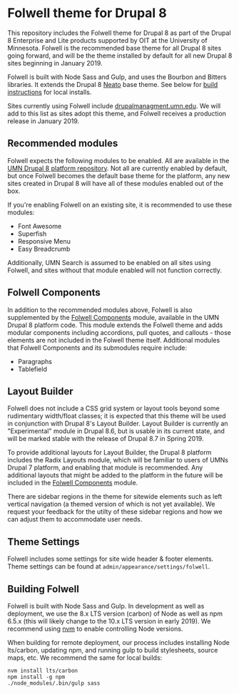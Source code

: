 # Folwell theme for Drupal 8

This repository includes the Folwell theme for Drupal 8 as part of the Drupal 8 Enterprise and Lite products supported by OIT at the University of Minnesota. Folwell is the recommended base theme for all Drupal 8 sites going forward, and will be the theme installed by default for all new Drupal 8 sites beginning in January 2019.

Folwell is built with Node Sass and Gulp, and uses the Bourbon and Bitters libraries. It extends the Drupal 8 [Neato](https://www.drupal.org/project/neato) base theme. See below for [build instructions](#building-folwell) for local installs.

Sites currently using Folwell include [drupalmanagment.umn.edu](https://drupalmanagement.umn.edu). We will add to this list as sites adopt this theme, and Folwell receives a production release in January 2019.

## Recommended modules

Folwell expects the following modules to be enabled. All are available in the [UMN Drupal 8 platform repository](https://github.umn.edu/drupalplatform/d8-composer). Not all are currently enabled by default, but once Folwell becomes the default base theme for the platform, any new sites created in Drupal 8 will have all of these modules enabled out of the box.

If you're enabling Folwell on an existing site, it is recommended to use these modules:

- Font Awesome
- Superfish
- Responsive Menu
- Easy Breadcrumb

Additionally, UMN Search is assumed to be enabled on all sites using Folwell, and sites without that module enabled will not function correctly.

## Folwell Components

In addition to the recommended modules above, Folwell is also supplemented by the [Folwell Components](https://github.umn.edu/drupalmodules/folwell_components) module, available in the UMN Drupal 8 platform code. This module extends the Folwell theme and adds modular components including accordions, pull quotes, and callouts - those elements are not included in the Folwell theme itself. Additional modules that Folwell Components and its submodules require include:

- Paragraphs
- Tablefield

## Layout Builder

Folwell does not include a CSS grid system or layout tools beyond some rudimentary width/float classes; it is expected that this theme will be used in conjunction with Drupal 8's Layout Builder. Layout Builder is currently an "Experimental" module in Drupal 8.6, but is usable in its current state, and will be marked stable with the release of Drupal 8.7 in Spring 2019.

To provide additional layouts for Layout Builder, the Drupal 8 platform includes the Radix Layouts module, which will be familiar to users of UMNs Drupal 7 platform, and enabling that module is recommended. Any additional layouts that might be added to the platform in the future will be included in the [Folwell Components](#folwell-components) module.

There are sidebar regions in the theme for sitewide elements such as left vertical navigation (a themed version of which is not yet available). We request your feedback for the utilty of these sidebar regions and how we can adjust them to accommodate user needs.

## Theme Settings

Folwell includes some settings for site wide header & footer elements. Theme settings can be found at `admin/appearance/settings/folwell`.

## Building Folwell

Folwell is built with Node Sass and Gulp. In development as well as deployment, we use the 8.x LTS version (carbon) of Node as well as npm 6.5.x (this will likely change to the 10.x LTS version in early 2019). We recommend using [nvm](https://github.com/creationix/nvm) to enable controlling Node versions.

When building for remote deployment, our process includes installing Node lts/carbon, updating npm, and running gulp to build stylesheets, source maps, etc. We recommend the same for local builds:

```
nvm install lts/carbon
npm install -g npm
./node_modules/.bin/gulp sass
```
